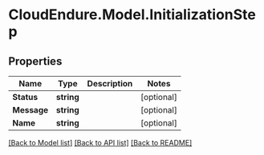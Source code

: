 # CloudEndure.Model.InitializationStep
## Properties

Name | Type | Description | Notes
------------ | ------------- | ------------- | -------------
**Status** | **string** |  | [optional] 
**Message** | **string** |  | [optional] 
**Name** | **string** |  | [optional] 

[[Back to Model list]](../README.md#documentation-for-models) [[Back to API list]](../README.md#documentation-for-api-endpoints) [[Back to README]](../README.md)

